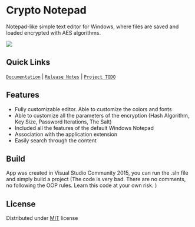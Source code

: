 # Crypto Notepad

Notepad-like simple text editor for Windows, where files are saved and loaded encrypted with AES algorithms.

![](http://i.imgur.com/84yBETc.png)

## Quick Links
[`Documentation`](https://github.com/Sigmanor/Crypto-Notepad/wiki/Documentation-%28ENG%29) | [`Release Notes`](https://github.com/Sigmanor/Crypto-Notepad/wiki/Release-Notes) | [`Project TODO`](https://github.com/Sigmanor/Crypto-Notepad/wiki/TODO)

## Features

* Fully customizable editor. Able to customize the colors and fonts  
* Able to customize all the parameters of the encryption (Hash Algorithm, Key Size, Password Iterations, The Salt)  
* Included all the features of the default Windows Notepad  
* Association with the application extension
* Easily search through the content

## Build
App was created in Visual Studio Community 2015, you can run the .sln file and simply build a project (The code is very bad. There are no comments, no following the OOP rules. Learn this code at your own risk. )

## License
Distributed under [MIT](https://github.com/Sigmanor/Crypto-Notepad/blob/master/LICENSE) license


